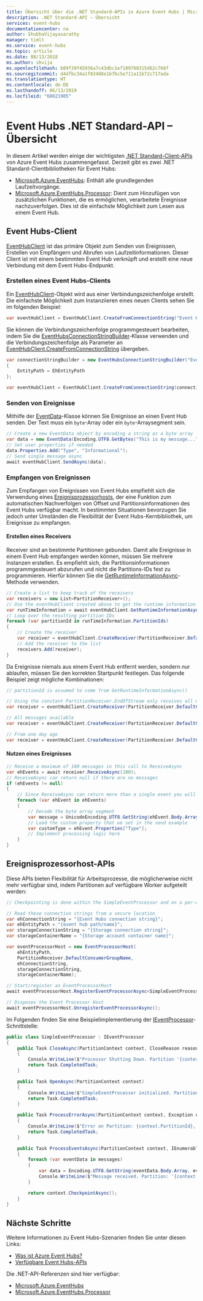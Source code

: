 ```yaml
---
title: Übersicht über die .NET Standard-APIs in Azure Event Hubs | Microsoft-Dokumentation
description: .NET Standard-API – Übersicht
services: event-hubs
documentationcenter: na
author: ShubhaVijayasarathy
manager: timlt
ms.service: event-hubs
ms.topic: article
ms.date: 08/13/2018
ms.author: shvija
ms.openlocfilehash: b09f39f45936a7c43dbc1ef109780315d62c768f
ms.sourcegitcommit: d4dfbc34a1f03488e1b7bc5e711a11b72c717ada
ms.translationtype: HT
ms.contentlocale: de-DE
ms.lasthandoff: 06/13/2019
ms.locfileid: "60821905"
---
```

# <a name="event-hubs-net-standard-api-overview"></a>Event Hubs .NET Standard-API – Übersicht

In diesem Artikel werden einige der wichtigsten [.NET Standard-Client-APIs](https://www.nuget.org/packages/Microsoft.Azure.EventHubs/) von Azure Event Hubs zusammengefasst. Derzeit gibt es zwei .NET Standard-Clientbibliotheken für Event Hubs:

* [Microsoft.Azure.EventHubs](/dotnet/api/microsoft.azure.eventhubs): Enthält alle grundlegenden Laufzeitvorgänge.
* [Microsoft.Azure.EventHubs.Processor](/dotnet/api/microsoft.azure.eventhubs.processor): Dient zum Hinzufügen von zusätzlichen Funktionen, die es ermöglichen, verarbeitete Ereignisse nachzuverfolgen. Dies ist die einfachste Möglichkeit zum Lesen aus einem Event Hub.

## <a name="event-hubs-client"></a>Event Hubs-Client

[EventHubClient](/dotnet/api/microsoft.azure.eventhubs.eventhubclient) ist das primäre Objekt zum Senden von Ereignissen, Erstellen von Empfängern und Abrufen von Laufzeitinformationen. Dieser Client ist mit einem bestimmten Event Hub verknüpft und erstellt eine neue Verbindung mit dem Event Hubs-Endpunkt.

### <a name="create-an-event-hubs-client"></a>Erstellen eines Event Hubs-Clients

Ein [EventHubClient](/dotnet/api/microsoft.azure.eventhubs.eventhubclient)-Objekt wird aus einer Verbindungszeichenfolge erstellt. Die einfachste Möglichkeit zum Instanziieren eines neuen Clients sehen Sie im folgenden Beispiel:

```csharp
var eventHubClient = EventHubClient.CreateFromConnectionString("Event Hubs connection string");
```

Sie können die Verbindungszeichenfolge programmgesteuert bearbeiten, indem Sie die [EventHubsConnectionStringBuilder](/dotnet/api/microsoft.azure.eventhubs.eventhubsconnectionstringbuilder)-Klasse verwenden und die Verbindungszeichenfolge als Parameter an [EventHubClient.CreateFromConnectionString](/dotnet/api/microsoft.azure.eventhubs.eventhubclient) übergeben.

```csharp
var connectionStringBuilder = new EventHubsConnectionStringBuilder("Event Hubs connection string")
{
    EntityPath = EhEntityPath
};

var eventHubClient = EventHubClient.CreateFromConnectionString(connectionStringBuilder.ToString());
```

### <a name="send-events"></a>Senden von Ereignisse

Mithilfe der [EventData](/dotnet/api/microsoft.azure.eventhubs.eventdata)-Klasse können Sie Ereignisse an einen Event Hub senden. Der Text muss ein `byte`-Array oder ein `byte`-Arraysegment sein.

```csharp
// Create a new EventData object by encoding a string as a byte array
var data = new EventData(Encoding.UTF8.GetBytes("This is my message..."));
// Set user properties if needed
data.Properties.Add("Type", "Informational");
// Send single message async
await eventHubClient.SendAsync(data);
```

### <a name="receive-events"></a>Empfangen von Ereignissen

Zum Empfangen von Ereignissen von Event Hubs empfiehlt sich die Verwendung eines [Ereignisprozessorhosts](#event-processor-host-apis), der eine Funktion zum automatischen Nachverfolgen von Offset und Partitionsinformationen des Event Hubs verfügbar macht. In bestimmten Situationen bevorzugen Sie jedoch unter Umständen die Flexibilität der Event Hubs-Kernbibliothek, um Ereignisse zu empfangen.

#### <a name="create-a-receiver"></a>Erstellen eines Receivers

Receiver sind an bestimmte Partitionen gebunden. Damit alle Ereignisse in einem Event Hub empfangen werden können, müssen Sie mehrere Instanzen erstellen. Es empfiehlt sich, die Partitionsinformationen programmgesteuert abzurufen und nicht die Partitions-IDs fest zu programmieren. Hierfür können Sie die [GetRuntimeInformationAsync](/dotnet/api/microsoft.azure.eventhubs.eventhubclient)-Methode verwenden.

```csharp
// Create a list to keep track of the receivers
var receivers = new List<PartitionReceiver>();
// Use the eventHubClient created above to get the runtime information
var runTimeInformation = await eventHubClient.GetRuntimeInformationAsync();
// Loop over the resulting partition IDs
foreach (var partitionId in runTimeInformation.PartitionIds)
{
    // Create the receiver
    var receiver = eventHubClient.CreateReceiver(PartitionReceiver.DefaultConsumerGroupName, partitionId, PartitionReceiver.EndOfStream);
    // Add the receiver to the list
    receivers.Add(receiver);
}
```

Da Ereignisse niemals aus einem Event Hub entfernt werden, sondern nur ablaufen, müssen Sie den korrekten Startpunkt festlegen. Das folgende Beispiel zeigt mögliche Kombinationen:

```csharp
// partitionId is assumed to come from GetRuntimeInformationAsync()

// Using the constant PartitionReceiver.EndOfStream only receives all messages from this point forward.
var receiver = eventHubClient.CreateReceiver(PartitionReceiver.DefaultConsumerGroupName, partitionId, PartitionReceiver.EndOfStream);

// All messages available
var receiver = eventHubClient.CreateReceiver(PartitionReceiver.DefaultConsumerGroupName, partitionId, "-1");

// From one day ago
var receiver = eventHubClient.CreateReceiver(PartitionReceiver.DefaultConsumerGroupName, partitionId, DateTime.Now.AddDays(-1));
```

#### <a name="consume-an-event"></a>Nutzen eines Ereignisses

```csharp
// Receive a maximum of 100 messages in this call to ReceiveAsync
var ehEvents = await receiver.ReceiveAsync(100);
// ReceiveAsync can return null if there are no messages
if (ehEvents != null)
{
    // Since ReceiveAsync can return more than a single event you will need a loop to process
    foreach (var ehEvent in ehEvents)
    {
        // Decode the byte array segment
        var message = UnicodeEncoding.UTF8.GetString(ehEvent.Body.Array);
        // Load the custom property that we set in the send example
        var customType = ehEvent.Properties["Type"];
        // Implement processing logic here
    }
}       
```

## <a name="event-processor-host-apis"></a>Ereignisprozessorhost-APIs

Diese APIs bieten Flexibilität für Arbeitsprozesse, die möglicherweise nicht mehr verfügbar sind, indem Partitionen auf verfügbare Worker aufgeteilt werden:

```csharp
// Checkpointing is done within the SimpleEventProcessor and on a per-consumerGroup per-partition basis, workers resume from where they last left off.

// Read these connection strings from a secure location
var ehConnectionString = "{Event Hubs connection string}";
var ehEntityPath = "{event hub path/name}";
var storageConnectionString = "{Storage connection string}";
var storageContainerName = "{Storage account container name}";

var eventProcessorHost = new EventProcessorHost(
    ehEntityPath,
    PartitionReceiver.DefaultConsumerGroupName,
    ehConnectionString,
    storageConnectionString,
    storageContainerName);

// Start/register an EventProcessorHost
await eventProcessorHost.RegisterEventProcessorAsync<SimpleEventProcessor>();

// Disposes the Event Processor Host
await eventProcessorHost.UnregisterEventProcessorAsync();
```

Im Folgenden finden Sie eine Beispielimplementierung der [IEventProcessor](/dotnet/api/microsoft.azure.eventhubs.processor.ieventprocessor)-Schnittstelle:

```csharp
public class SimpleEventProcessor : IEventProcessor
{
    public Task CloseAsync(PartitionContext context, CloseReason reason)
    {
        Console.WriteLine($"Processor Shutting Down. Partition '{context.PartitionId}', Reason: '{reason}'.");
        return Task.CompletedTask;
    }

    public Task OpenAsync(PartitionContext context)
    {
        Console.WriteLine($"SimpleEventProcessor initialized. Partition: '{context.PartitionId}'");
        return Task.CompletedTask;
    }

    public Task ProcessErrorAsync(PartitionContext context, Exception error)
    {
        Console.WriteLine($"Error on Partition: {context.PartitionId}, Error: {error.Message}");
        return Task.CompletedTask;
    }

    public Task ProcessEventsAsync(PartitionContext context, IEnumerable<EventData> messages)
    {
        foreach (var eventData in messages)
        {
            var data = Encoding.UTF8.GetString(eventData.Body.Array, eventData.Body.Offset, eventData.Body.Count);
            Console.WriteLine($"Message received. Partition: '{context.PartitionId}', Data: '{data}'");
        }

        return context.CheckpointAsync();
    }
}
```

## <a name="next-steps"></a>Nächste Schritte

Weitere Informationen zu Event Hubs-Szenarien finden Sie unter diesen Links:

* [Was ist Azure Event Hubs?](event-hubs-what-is-event-hubs.md)
* [Verfügbare Event Hubs-APIs](event-hubs-api-overview.md)

Die .NET-API-Referenzen sind hier verfügbar:

* [Microsoft.Azure.EventHubs](/dotnet/api/microsoft.azure.eventhubs)
* [Microsoft.Azure.EventHubs.Processor](/dotnet/api/microsoft.azure.eventhubs.processor)
